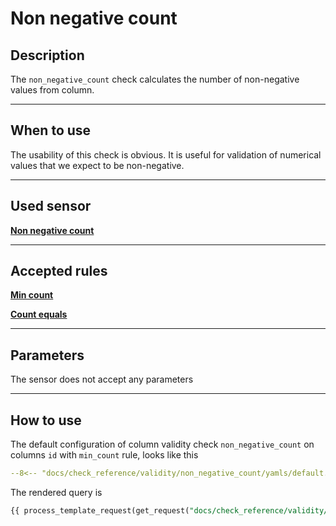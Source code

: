 # Non negative count
## Description
The `non_negative_count` check calculates the number of non-negative values from column.
___
## When to use

The usability of this check is obvious. It is useful for validation of numerical values that we expect to be
non-negative.
___
## Used sensor
[__Non negative count__](../../../sensor_reference/validity/non_negative_count/non_negative_count.md)
___
## Accepted rules
[__Min count__](../../../rule_reference/comparison/min_count.md)

[__Count equals__](../../../rule_reference/comparison/count_equals.md)
___
## Parameters
The sensor does not accept any parameters
___
## How to use
The default configuration of column validity check `non_negative_count` on columns `id` with `min_count` rule, looks like this
```yaml hl_lines="16-28" linenums="1"
--8<-- "docs/check_reference/validity/non_negative_count/yamls/default.yaml"
```
The rendered query is
```SQL
{{ process_template_request(get_request("docs/check_reference/validity/non_negative_count/requests/default.json")) }}
```


